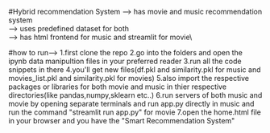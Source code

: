 #Hybrid recommendation System
--> has movie and music recommendation system\
--> uses predefined dataset for both\
--> has html frontend for music and streamlit for movie\\

#how to run-->
1.first clone the repo
2.go into the folders and open the ipynb data manipultion files in your preferred reader
3.run all the code snippets in there
4.you'll get new files(df.pkl and similarity.pkl for music and movies_list.pkl and similarity.pkl for movies)
5.also import the respective packages or libraries for both movie and music in thier respective directories(like pandas,numpy,sklearn etc..)
6.run servers of both music and movie by opening separate terminals and run app.py directly in music and run the command "streamlit run app.py" for movie
7.open the home.html file in your browser and you have the "Smart Recommendation System"
